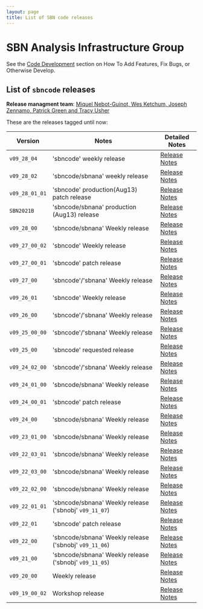 ```yaml
---
layout: page
title: List of SBN code releases
---
```




SBN Analysis Infrastructure Group
================================================================

See the [Code Development](https://sbnsoftware.github.io/AnalysisInfrastructure/how-to-develop) section on How To Add Features, Fix Bugs, or Otherwise Develop.

List of `sbncode` releases
------------------------------------------------------------------------

**Release managment team**: [Miquel Nebot-Guinot, Wes Ketchum, Joseph Zennamo, Patrick Green and Tracy Usher](mailto:miquel.nebot@ed.ac.uk,wketchum@fnal.gov,jaz8600@fnal.gov)

These are the releases tagged until now:
  
| Version        |      Notes                       |      Detailed Notes                          
|----------------|----------------------------------|--------------------------------------------
|`v09_28_04`     | 'sbncode' weekly release |[Release Notes](https://github.com/SBNSoftware/SBNSoftware.github.io/blob/master/AnalysisInfrastructure/Releases/sbncode_v09_28_04.md)
|`v09_28_02`     | 'sbncode/sbnana' weekly release |[Release Notes]()
|`v09_28_01_01`  | 'sbncode' production(Aug13) patch release |[Release Notes]()
|`SBN2021B`     | 'sbncode/sbnana' production (Aug13) release |[Release Notes](https://github.com/SBNSoftware/SBNSoftware.github.io/blob/master/AnalysisInfrastructure/Releases/sbncode_sbnana_SBN2021B.md)
|`v09_28_00`     | 'sbncode/sbnana' Weekly release |[Release Notes](https://github.com/SBNSoftware/SBNSoftware.github.io/blob/master/AnalysisInfrastructure/Releases/sbncode_v09_28_00.md)
|`v09_27_00_02`  |    'sbncode' Weekly release                 |    [Release Notes](https://github.com/SBNSoftware/SBNSoftware.github.io/blob/master/AnalysisInfrastructure/Releases/sbncode_v09_27_00_02.md) 
|`v09_27_00_01` |    'sbncode' patch release                  |    [Release Notes](https://github.com/SBNSoftware/SBNSoftware.github.io/blob/master/AnalysisInfrastructure/Releases/sbncode_v09_27_00_01.md)
|`v09_27_00`   |    'sbncode'/'sbnana' Weekly release        |    [Release Notes](https://github.com/SBNSoftware/SBNSoftware.github.io/blob/master/AnalysisInfrastructure/Releases/sbncode_sbnana_v09_27_00.md)
|`v09_26_01`   |    'sbncode' Weekly release                 |    [Release Notes](https://github.com/SBNSoftware/SBNSoftware.github.io/blob/master/AnalysisInfrastructure/Releases/sbncode_v09_26_01.md)
|`v09_26_00`   |    'sbncode'/'sbnana' Weekly release        |    [Release Notes](https://github.com/SBNSoftware/SBNSoftware.github.io/blob/master/AnalysisInfrastructure/Releases/sbncode_sbnana_v09_26_00.md)
|`v09_25_00_00`|    'sbncode'/'sbnana' Weekly release        |    [Release Notes](https://github.com/SBNSoftware/SBNSoftware.github.io/blob/master/AnalysisInfrastructure/Releases/sbncode_sbnana_v09_25_00_00.md)
|`v09_25_00`   |    'sbncode' requested release              |    [Release Notes](https://github.com/SBNSoftware/SBNSoftware.github.io/blob/master/AnalysisInfrastructure/Releases/sbncode_v09_25_00.md) 
|`v09_24_02_00`|    'sbncode'/'sbnana' Weekly release        |    [Release Notes](https://github.com/SBNSoftware/SBNSoftware.github.io/blob/master/AnalysisInfrastructure/Releases/sbncode_sbnana_v09_24_02_00.md)
|`v09_24_01_00`|    'sbncode/sbnana' Weekly release                 |    [Release Notes](https://github.com/SBNSoftware/SBNSoftware.github.io/blob/master/AnalysisInfrastructure/Releases/sbncode_sbnana_v09_24_01_00.md) 
|`v09_24_00_01`|    'sbncode' patch release                  |    [Release Notes](https://github.com/SBNSoftware/SBNSoftware.github.io/blob/master/AnalysisInfrastructure/Releases/sbncode_v09_24_00_01.md) 
|`v09_24_00`   |    'sbncode/sbnana' Weekly release                 |    [Release Notes](https://github.com/SBNSoftware/SBNSoftware.github.io/blob/master/AnalysisInfrastructure/Releases/sbncode_sbnana_v09_24_00.md) 
|`v09_23_01_00`|    'sbncode/sbnana' Weekly release                 |    [Release Notes](https://github.com/SBNSoftware/SBNSoftware.github.io/blob/master/AnalysisInfrastructure/Releases/sbncode_sbnana_v09_23_01_00.md) 
|`v09_22_03_01`|    'sbncode/sbnana' Weekly release                 |    [Release Notes](https://github.com/SBNSoftware/SBNSoftware.github.io/blob/master/AnalysisInfrastructure/Releases/sbncode_sbnana_v09_22_03_01.md)  
|`v09_22_03_00`|    'sbncode/sbnana' Weekly release                 |    [Release Notes](https://github.com/SBNSoftware/SBNSoftware.github.io/blob/master/AnalysisInfrastructure/Releases/sbncode_sbnana_v09_22_03_00.md) 
|`v09_22_02_00`|    'sbncode/sbnana' Weekly release                 |    [Release Notes](https://github.com/SBNSoftware/SBNSoftware.github.io/blob/master/AnalysisInfrastructure/Releases/sbncode_sbnana_v09_22_02_00.md) 
|`v09_22_01_01`|    'sbncode/sbnana' Weekly release ('sbnobj' `v09_11_07`)   |    [Release Notes](https://github.com/SBNSoftware/SBNSoftware.github.io/blob/master/AnalysisInfrastructure/Releases/sbncode_sbnana_v09_22_01_01.md) 
|`v09_22_01`   |    'sbncode' patch release                  |    [Release Notes](https://github.com/SBNSoftware/SBNSoftware.github.io/blob/master/AnalysisInfrastructure/Releases/sbncode_v09_22_01.md) 
|`v09_22_00`   |    'sbncode/sbnana' Weekly release ('sbnobj' `v09_11_06`)   |    [Release Notes](https://github.com/SBNSoftware/SBNSoftware.github.io/blob/master/AnalysisInfrastructure/Releases/sbncode_sbnana_v09_22_00.md)
|`v09_21_00`   |    'sbncode/sbnana' Weekly release ('sbnobj' `v09_11_05`)   |    [Release Notes](https://github.com/SBNSoftware/SBNSoftware.github.io/blob/master/AnalysisInfrastructure/Releases/sbncode%20sbnana%20Releases%20v09_21_00.md)
|`v09_20_00`   |    Weekly release                                    |    [Release Notes]()
|`v09_19_00_02`|    Workshop release                                  |    [Release Notes](https://github.com/SBNSoftware/SBNSoftware.github.io/blob/master/AnalysisInfrastructure/Releases/sbncode%20Releases%20v09_19_00_02%2C%20and%20v09_20_00.md)
  
